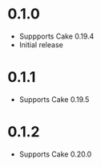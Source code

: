 # 0.1.0

- Suppports Cake 0.19.4
- Initial release

# 0.1.1

- Supports Cake 0.19.5

# 0.1.2

- Supports Cake 0.20.0